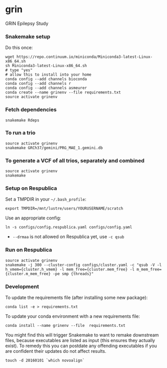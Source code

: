 # grin
GRIN Epilepsy Study

### Snakemake setup
Do this once:
```
wget https://repo.continuum.io/miniconda/Miniconda3-latest-Linux-x86_64.sh
sh Miniconda3-latest-Linux-x86_64.sh
# type "yes"
# allow this to install into your home
conda config --add channels bioconda
conda config --add channels r
conda config --add channels asmeurer
conda create --name grinenv --file requirements.txt
source activate grinenv
```

### Fetch dependencies
```
snakemake Rdeps
````

### To run a trio
```
source activate grinenv
snakemake GRCh37/gemini/PRG_MAE_1.gemini.db
```

### To generate a VCF of all trios, separately and combined
```
source activate grinenv
snakemake
```


### Setup on Respublica
Set a TMPDIR in your `~/.bash_profile`:
```
export TMPDIR=/mnt/lustre/users/YOURUSERNAME/scratch
```

Use an appropriate config:
```
ln -s configs/config.respublica.yaml configs/config.yaml
```

- `--drmaa` is not allowed on Respublica yet, use `-c qsub`

### Run on Respublica
```
source activate grinenv
snakemake -j 300 --cluster-config configs/cluster.yaml -c "qsub -V -l h_vmem={cluster.h_vmem} -l mem_free={cluster.mem_free} -l m_mem_free={cluster.m_mem_free} -pe smp {threads}"
```

### Development
To update the requirements file (after installing some new package):
```
conda list -e > requirements.txt
```

To update your conda environment with a new requirements file:
```
conda install --name grinenv --file  requirements.txt
```
You might find this will trigger Snakemake to want to remake downstream files, because executables are listed as input (this ensures they actually exist). To remedy this you can postdate any offending executables if you are confident their updates do not affect results.
```
touch -d 20160101 `which novoalign`
```

